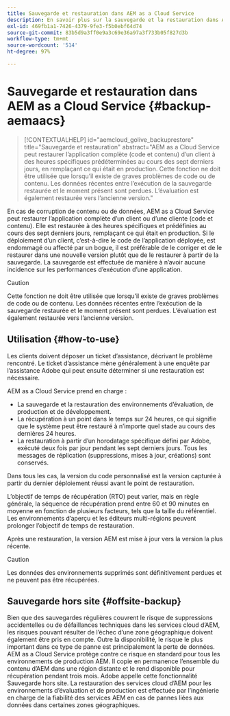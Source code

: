 ```yaml
---
title: Sauvegarde et restauration dans AEM as a Cloud Service
description: En savoir plus sur la sauvegarde et la restauration dans AEM as a Cloud Service
exl-id: 469fb1a1-7426-4379-9fe3-f5b0ebf64d74
source-git-commit: 83b5d9a3ff0e9a3c69e36a97a3f733b05f827d3b
workflow-type: tm+mt
source-wordcount: '514'
ht-degree: 97%

---
```



# Sauvegarde et restauration dans AEM as a Cloud Service {#backup-aemaacs}

>[!CONTEXTUALHELP]
>id="aemcloud_golive_backuprestore"
>title="Sauvegarde et restauration"
>abstract="AEM as a Cloud Service peut restaurer l’application complète (code et contenu) d’un client à des heures spécifiques prédéterminées au cours des sept derniers jours, en remplaçant ce qui était en production. Cette fonction ne doit être utilisée que lorsqu’il existe de graves problèmes de code ou de contenu. Les données récentes entre l’exécution de la sauvegarde restaurée et le moment présent sont perdues. L’évaluation est également restaurée vers l’ancienne version."

En cas de corruption de contenu ou de données, AEM as a Cloud Service peut restaurer l’application complète d’un client ou d’une cliente (code et contenu). Elle est restaurée à des heures spécifiques et prédéfinies au cours des sept derniers jours, remplaçant ce qui était en production.
Si le déploiement d’un client, c’est-à-dire le code de l’application déployée, est endommagé ou affecté par un bogue, il est préférable de le corriger et de le restaurer dans une nouvelle version plutôt que de le restaurer à partir de la sauvegarde. La sauvegarde est effectuée de manière à n’avoir aucune incidence sur les performances d’exécution d’une application.

>[!CAUTION]
>
>Cette fonction ne doit être utilisée que lorsqu’il existe de graves problèmes de code ou de contenu. Les données récentes entre l’exécution de la sauvegarde restaurée et le moment présent sont perdues. L’évaluation est également restaurée vers l’ancienne version.

## Utilisation {#how-to-use}

Les clients doivent déposer un ticket d’assistance, décrivant le problème rencontré. Le ticket d’assistance mène généralement à une enquête par l’assistance Adobe qui peut ensuite déterminer si une restauration est nécessaire.

AEM as a Cloud Service prend en charge :

* La sauvegarde et la restauration des environnements d’évaluation, de production et de développement.
* La récupération à un point dans le temps sur 24 heures, ce qui signifie que le système peut être restauré à n’importe quel stade au cours des dernières 24 heures.
* La restauration à partir d’un horodatage spécifique défini par Adobe, exécuté deux fois par jour pendant les sept derniers jours. Tous les messages de réplication (suppressions, mises à jour, créations) sont conservés.

Dans tous les cas, la version du code personnalisé est la version capturée à partir du dernier déploiement réussi avant le point de restauration.

L’objectif de temps de récupération (RTO) peut varier, mais en règle générale, la séquence de récupération prend entre 60 et 90 minutes en moyenne en fonction de plusieurs facteurs, tels que la taille du référentiel. Les environnements d’aperçu et les éditeurs multi-régions peuvent prolonger l’objectif de temps de restauration.

Après une restauration, la version AEM est mise à jour vers la version la plus récente.

>[!CAUTION]
>
>Les données des environnements supprimés sont définitivement perdues et ne peuvent pas être récupérées.

## Sauvegarde hors site {#offsite-backup}

Bien que des sauvegardes régulières couvrent le risque de suppressions accidentelles ou de défaillances techniques dans les services cloud d’AEM, les risques pouvant résulter de l’échec d’une zone géographique doivent également être pris en compte. Outre la disponibilité, le risque le plus important dans ce type de panne est principalement la perte de données.
AEM as a Cloud Service protège contre ce risque en standard pour tous les environnements de production AEM. Il copie en permanence l’ensemble du contenu d’AEM dans une région distante et le rend disponible pour récupération pendant trois mois. Adobe appelle cette fonctionnalité Sauvegarde hors site.
La restauration des services cloud d’AEM pour les environnements d’évaluation et de production est effectuée par l’ingénierie en charge de la fiabilité des services AEM en cas de pannes liées aux données dans certaines zones géographiques.